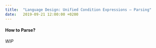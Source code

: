 ```yaml
---
title:  "Language Design: Unified Condition Expressions – Parsing"
date:   2019-09-21 12:00:00 +0200
---
```


#### How to Parse?

_WIP_
